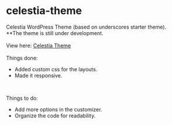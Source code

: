 # celestia-theme
Celestia WordPress Theme (based on underscores starter theme).<br>
**The theme is still under development.<br><br>
View here: <a href="https://sankalp.digital/celestia/">Celestia Theme</a><br><br>
Things done:
<ul>
  <li>Added custom css for the layouts.</li>
  <li>Made it responsive.</li>
</ul>
<br>

Things to do:
<ul>
  <li>Add more options in the customizer.</li>
  <li>Organize the code for readability.</li>
</ul>
